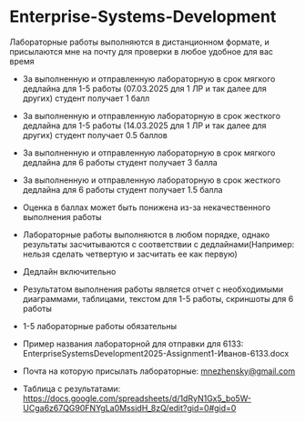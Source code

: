 # Enterprise-Systems-Development
Лабораторные работы выполняются в дистанционном формате, и присылаются мне на почту для проверки в любое удобное для вас время
- За выполненную и отправленную лабораторную в срок мягкого дедлайна для 1-5 работы (07.03.2025 для 1 ЛР и так далее для других) студент получает 1 балл
- За выполненную и отправленную лабораторную в срок жесткого дедлайна для 1-5 работы (14.03.2025 для 1 ЛР и так далее для других) студент получает 0.5 баллов
- За выполненную и отправленную лабораторную в срок мягкого дедлайна для 6 работы студент получает 3 балла
- За выполненную и отправленную лабораторную в срок жесткого дедлайна для 6 работы студент получает 1.5 балла
- Оценка в баллах может быть понижена из-за некачественного выполнения работы
- Лабораторные работы выполняются в любом порядке, однако результаты засчитываются с соответствии с дедлайнами(Например: нельзя сделать четвертую и засчитать ее как первую)
- Дедлайн включительно
- Результатом выполнения работы является отчет с необходимыми диаграммами, таблицами, текстом для 1-5 работы, скриншоты для 6 работы
- 1-5 лабораторные работы обязательны
- Пример названия лабораторной для отправки для 6133: EnterpriseSystemsDevelopment2025-Assignment1-Иванов-6133.docx



  
- Почта на которую присылать лабораторные: mnezhensky@gmail.com
- Таблица с результатами: https://docs.google.com/spreadsheets/d/1dRyN1Gx5_bo5W-UCga6z67QG90FNYgLa0MssidH_8zQ/edit?gid=0#gid=0
